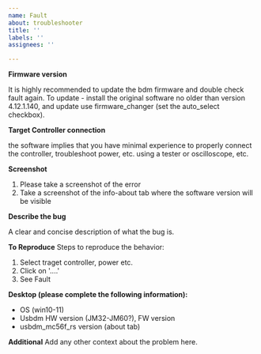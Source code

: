 ```yaml
---
name: Fault
about: troubleshooter
title: ''
labels: ''
assignees: ''

---
```


**Firmware version**

It is highly recommended to update the bdm firmware and double check fault again.
To update - install the original software no older than version 4.12.1.140, and update use firmware_changer (set the auto_select checkbox).

**Target Controller connection**

the software implies that you have minimal experience to properly connect the controller, troubleshoot power, etc. using a tester or oscilloscope, etc.

**Screenshot**

1. Please take a screenshot of the error
2. Take a screenshot of the info-about tab where the software version will be visible

**Describe the bug**

A clear and concise description of what the bug is.

**To Reproduce**
Steps to reproduce the behavior:
1. Select traget controller, power etc. 
2. Click on '....'
3. See Fault

**Desktop (please complete the following information):**
- OS (win10-11)
- Usbdm HW version (JM32-JM60?), FW version
- usbdm_mc56f_rs version (about tab)

**Additional**
Add any other context about the problem here.
